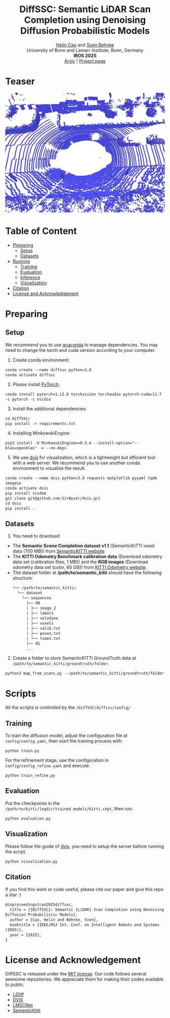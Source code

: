 <div align="center">
  <h1 align="center">DiffSSC: Semantic LiDAR Scan Completion using Denoising Diffusion Probabilistic Models</h1>

  <p align="center">
    <a href="https://helincao618.github.io/">Helin Cao</a> and <a href=https://www.ais.uni-bonn.de/behnke/ target=_blank rel=noopener>Sven Behnke</a>
      <br>
      University of Bonn and Lamarr Institute, Bonn, Germany
    <br />
    <strong>IROS 2025</strong>
    <br />
    <a href="https://arxiv.org/abs/2409.18092">Arxiv</a> | <a href="https://sites.google.com/view/diffssc">Project page</a>
    <br />
  </p>
</div>

# Teaser

<img src="./teaser/diffssc.gif"  />

# Table of Content
- [Preparing](#preparing)
  - [Setup](#setup)  
  - [Datasets](#datasets)
- [Running](#running)
  - [Training](#training)
  - [Evaluation](#evaluation)
  - [Inference](#inference)
  - [Visualization](#visualization)
- [Citation](#citation)
- [License and Acknowledgement](#license-and-acknowledgement)

# Preparing

## Setup

We recommend you to use [anaconda](https://www.anaconda.com/) to manage dependencies. You may need to change the torch and cuda version according to your computer.

1. Create conda environment:
```
conda create --name diffssc python=3.8
conda activate diffssc
```

2. Please install [PyTorch](https://pytorch.org/): 
```
conda install pytorch=1.13.0 torchvision torchaudio pytorch-cuda=11.7 -c pytorch -c nvidia
```

3. Install the additional dependencies:
```
cd DiffSSC/
pip install -r requirements.txt
```

4. Installing MinkowskiEngine:
```
pip3 install -U MinkowskiEngine==0.5.4 --install-option="--blas=openblas" -v --no-deps
```

5. We use [dvis](https://github.com/SirWyver/dvis) for visualization, which is a lightweight but efficient tool with a web server. We recommend you to use another conda environment to visualize the result. 

```
conda create --name dvis python=3.8 requests matplotlib pyyaml tqdm imageio
conda activate dvis
pip install visdom
git clone git@github.com:SirWyver/dvis.git
cd dvis
pip install .
```

## Datasets

1. You need to download
  - The **Semantic Scene Completion dataset v1.1** (SemanticKITTI voxel data (700 MB)) from [SemanticKITTI website](http://www.semantic-kitti.org/dataset.html#download)
  -  The **KITTI Odometry Benchmark calibration data** (Download odometry data set (calibration files, 1 MB)) and the **RGB images** (Download odometry data set (color, 65 GB)) from [KITTI Odometry website](http://www.cvlibs.net/datasets/kitti/eval_odometry.php).
  - The dataset folder at **/path/to/semantic_kitti** should have the following structure:
    ```
    └── /path/to/semantic_kitti/
      └── dataset
        └── sequences
          ├── 00
          | ├── image_2
          | ├── labels
          | ├── velodyne
          | ├── voxels
          | ├── calib.txt
          | ├── poses.txt
          | └── times.txt
          ├── 01
          ...
    ```

2. Create a folder to store SemanticKITTI GroundTruth data at `/path/to/semantic_kitti/groundtruth/folder`.

```
python3 map_from_scans.py --/path/to/semantic_kitti/groundtruth/folder
```

# Scripts
All the scripts is controlled by the `/DiffSSC/diffssc/config/`


## Training
To train the diffusion model, adjust the configuration file at `config/config.yaml`, then start the training process with:

```
python train.py
```

For the refinement stage, use the configuration in `config/config_refine.yaml` and execute:

```
python train_refine.py
```

## Evaluation
Put the checkpoints in the `/path/to/kitti/logdir/trained_models/kitti.ckpt`, then run:
```
python evaluation.py
```

## Visualization
Please follow the guide of [dvis](https://github.com/SirWyver/dvis), you need to setup the server before running the script.
```
python visualization.py
```

## Citation
If you find this work or code useful, please cite our paper and give this repo a star :)
```
@inproceedings{cao2025diffssc,
  title = {{DiffSSC}: Semantic {LiDAR} Scan Completion using Denoising Diffusion Probabilistic Models},
  author = {Cao, Helin and Behnke, Sven},
  booktitle = {IEEE/RSJ Int. Conf. on Intelligent Robots and Systems (IROS)},
  year = {2025},
}
```

# License and Acknowledgement
DiffSSC is released under the [MIT license](./LICENSE). Our code follows several awesome repositories. We appreciate them for making their codes available to public.
- [LiDiff](https://github.com/PRBonn/LiDiff)
- [DVIS](https://github.com/SirWyver/dvis)
- [LMSCNet](https://github.com/astra-vision/LMSCNet)
- [SemanticKitti](https://github.com/PRBonn/semantic-kitti-api)